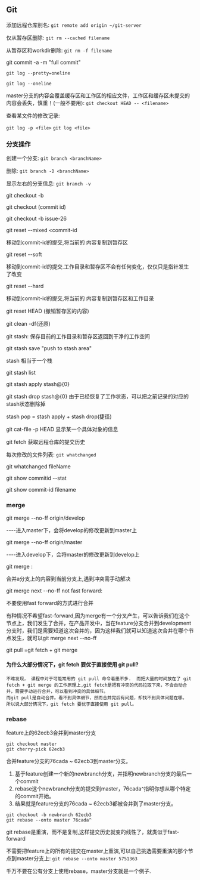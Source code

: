## Git

添加远程仓库别名: `git remote add origin ~/git-server`

仅从暂存区删除: `git rm --cached filename`

从暂存区和workdir删除: `git rm -f filename`

git commit -a -m "full commit"

`git log --pretty=oneline`

`git log --oneline`

master分支的内容会覆盖缓存区和工作区的相应文件，工作区和缓存区未提交的内容会丢失，慎重！(一般不要用): `git checkout HEAD -- <filename>`

查看某文件的修改记录: 

`git log -p <file>`
`git log <file>`

### 分支操作

创建一个分支: `git branch <branchName>`

删除: `git branch -D <branchName>`

显示左右的分支信息: `git branch -v`

git checkout -b <branchname>

git checkout <reference>(commit id)

git checkout -b issue-26

git reset --mixed <commit-id

移动到commit-id的提交,将当前的 内容复制到暂存区

git reset --soft <commit-id>

移动到commit-id的提交.工作目录和暂存区不会有任何变化，仅仅只是指针发生了改变

git reset --hard <commit-id>

移动到commit-id的提交,将当前的 内容复制到暂存区和工作目录

git reset HEAD <filename> (撤销暂存区的内容)

git clean -df(还原)

git stash: 保存目前的工作目录和暂存区返回到干净的工作空间

git stash save "push to stash area"

stash 相当于一个栈

git stash list

git stash apply stash@{0}

git stash drop stash@{0} 由于已经恢复了工作状态，可以把之前记录的对应的stash状态删除掉

stash pop = stash apply + stash drop(捷径)

git cat-file -p HEAD 显示某一个具体对象的信息

git fetch 获取远程仓库的提交历史

每次修改的文件列表: `git whatchanged`

git whatchanged fileName

git show commitid --stat

git show commit-id filename

### merge

git merge --no-ff origin/develop

----进入master下，会将develop的修改更新到master上

git merge --no-ff origin/master

----进入develop下，会将master的修改更新到develop上

git merge <branch a>:

合并a分支上的内容到当前分支上,遇到冲突需手动解决

git merge next --no-ff not fast forward:

不要使用fast forward的方式进行合并

有种情况不希望fast-forward,因为merge有一个分叉产生，可以告诉我们在这个节点上，我们发生了合并，在产品开发中，当在feature分支合并到development分支时，我们是需要知道这次合并的，因为这样我们就可以知道这次合并在哪个节点发生，就可以git merge next --no-ff

git pull =git fetch + git merge

#### 为什么大部分情况下，git fetch 要优于直接使用 git pull?

    不难发现， 课程中对于可能常用的 git pull 命令着墨不多.  而把大量的时间放在了 git fetch + git merge 的工作原理上,git fetch是把有冲突的代码拉取下来，不会自动合并，需要手动进行合并，可以看到冲突的具体细节。
    而git pull是自动合并。看不到具体细节，然而合并完后有问题，却找不到具体问题在哪。
    所以说大部分情况下，git fetch 要优于直接使用 git pull。

### rebase

feature上的62ecb3合并到master分支

```shell
git checkout master
git cherry-pick 62ecb3
```

合并feature分支的76cada ~ 62ecb3到master分支。

1. 基于feature创建一个新的newbranch分支，并指明newbranch分支的最后一个commit
2. rebase这个newbranch分支的提交到master，76cada^指明你想从哪个特定的commit开始。
3. 结果就是feature分支的76cada ~ 62ecb3都被合并到了master分支。

```shell
git checkout -b newbranch 62ecb3
git rebase --onto master 76cada^
```

git rebase是重演，而不是复制,这样提交历史就变的线性了，就类似于fast-forward

不需要把feature上的所有的提交在master上重演,可以自己挑选需要重演的那个节点到master分支上: `git rebase --onto master 5751363`

千万不要在公有分支上使用rebase，master分支就是一个例子.